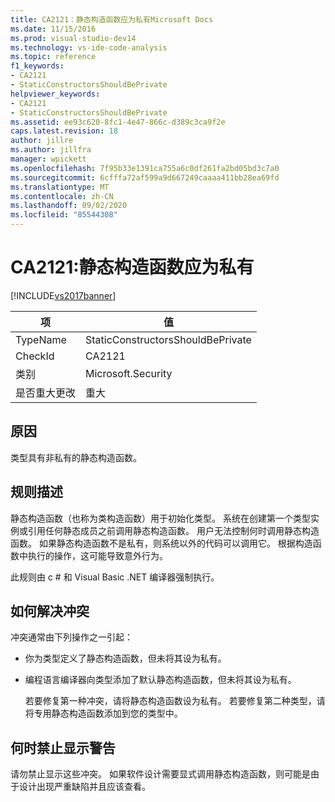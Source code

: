 ```yaml
---
title: CA2121：静态构造函数应为私有Microsoft Docs
ms.date: 11/15/2016
ms.prod: visual-studio-dev14
ms.technology: vs-ide-code-analysis
ms.topic: reference
f1_keywords:
- CA2121
- StaticConstructorsShouldBePrivate
helpviewer_keywords:
- CA2121
- StaticConstructorsShouldBePrivate
ms.assetid: ee93c620-8fc1-4e47-866c-d389c3ca9f2e
caps.latest.revision: 18
author: jillre
ms.author: jillfra
manager: wpickett
ms.openlocfilehash: 7f95b33e1391ca755a6c0df261fa2bd05bd3c7a0
ms.sourcegitcommit: 6cfffa72af599a9d667249caaaa411bb28ea69fd
ms.translationtype: MT
ms.contentlocale: zh-CN
ms.lasthandoff: 09/02/2020
ms.locfileid: "85544308"
---
```

# <a name="ca2121-static-constructors-should-be-private"></a>CA2121:静态构造函数应为私有
[!INCLUDE[vs2017banner](../includes/vs2017banner.md)]

|项|值|
|-|-|
|TypeName|StaticConstructorsShouldBePrivate|
|CheckId|CA2121|
|类别|Microsoft.Security|
|是否重大更改|重大|

## <a name="cause"></a>原因
 类型具有非私有的静态构造函数。

## <a name="rule-description"></a>规则描述
 静态构造函数（也称为类构造函数）用于初始化类型。 系统在创建第一个类型实例或引用任何静态成员之前调用静态构造函数。 用户无法控制何时调用静态构造函数。 如果静态构造函数不是私有，则系统以外的代码可以调用它。 根据构造函数中执行的操作，这可能导致意外行为。

 此规则由 c # 和 Visual Basic .NET 编译器强制执行。

## <a name="how-to-fix-violations"></a>如何解决冲突
 冲突通常由下列操作之一引起：

- 你为类型定义了静态构造函数，但未将其设为私有。

- 编程语言编译器向类型添加了默认静态构造函数，但未将其设为私有。

  若要修复第一种冲突，请将静态构造函数设为私有。 若要修复第二种类型，请将专用静态构造函数添加到您的类型中。

## <a name="when-to-suppress-warnings"></a>何时禁止显示警告
 请勿禁止显示这些冲突。 如果软件设计需要显式调用静态构造函数，则可能是由于设计出现严重缺陷并且应该查看。
